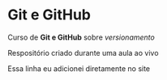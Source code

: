 # Git e GitHub
 Curso de **Git e GitHub** sobre *versionamento*

 Respositório criado durante uma aula ao vivo

Essa linha eu adicionei diretamente no site
